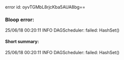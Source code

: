 error id: oyvTGMbL8rjcKba5AUA8bg==
### Bloop error:

25/06/18 00:20:11 INFO DAGScheduler: failed: HashSet()
#### Short summary: 

25/06/18 00:20:11 INFO DAGScheduler: failed: HashSet()